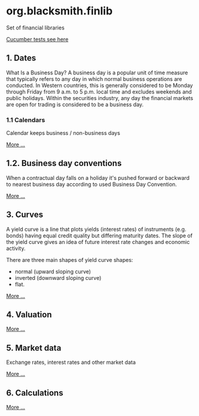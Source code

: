 # org.blacksmith.finlib

Set of financial libraries

[Cucumber tests see here](src/test/resources/features)

## 1. Dates

What Is a Business Day? A business day is a popular unit of time measure that typically refers to any day in which normal business operations are conducted. In Western countries, this is generally considered to be Monday through Friday from 9 a.m. to 5 p.m. local time and excludes weekends and public holidays. Within the securities industry, any day the financial markets are open for trading is considered to be a business day.

### 1.1 Calendars

Calendar keeps business / non-business days

[More ...](doc/Calendars.md)

## 1.2. Business day conventions

When a contractual day falls on a holiday it's pushed forward or backward to nearest business day according to used Business Day Convention.

[More ...](doc/BusinessDayConventions.md)

## 3. Curves

A yield curve is a line that plots yields (interest rates) of instruments (e.g. bonds) having equal credit quality but differing maturity dates. The slope of the yield curve gives an idea of future interest rate changes and economic activity.

There are three main shapes of yield curve shapes: 
- normal (upward sloping curve) 
- inverted (downward sloping curve)
- flat.

[More ...](doc/Curves.md)

## 4. Valuation

[More ...](doc/Valuation.md)

## 5. Market data

Exchange rates, interest rates and other market data

[More ...](doc/MarketData.md)

## 6. Calculations

[More ...](doc/Calculations.md)
